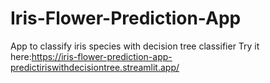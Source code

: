 # Iris-Flower-Prediction-App
App to classify iris species with decision tree classifier
Try it here:https://iris-flower-prediction-app-predictiriswithdecisiontree.streamlit.app/
